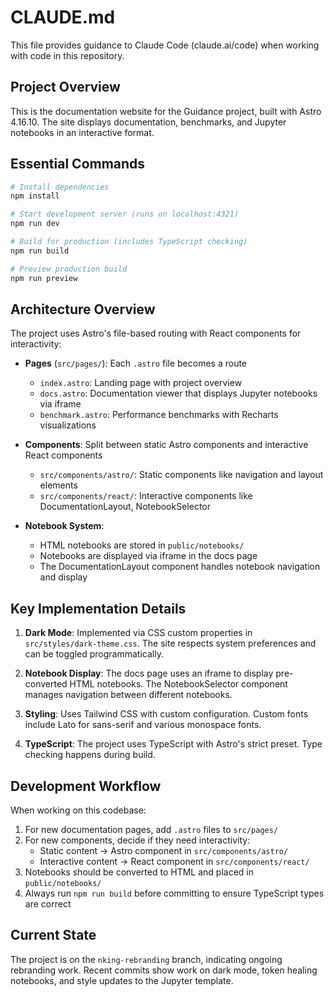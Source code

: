 # CLAUDE.md

This file provides guidance to Claude Code (claude.ai/code) when working with code in this repository.

## Project Overview

This is the documentation website for the Guidance project, built with Astro 4.16.10. The site displays documentation, benchmarks, and Jupyter notebooks in an interactive format.

## Essential Commands

```bash
# Install dependencies
npm install

# Start development server (runs on localhost:4321)
npm run dev

# Build for production (includes TypeScript checking)
npm run build

# Preview production build
npm run preview
```

## Architecture Overview

The project uses Astro's file-based routing with React components for interactivity:

- **Pages** (`src/pages/`): Each `.astro` file becomes a route
  - `index.astro`: Landing page with project overview
  - `docs.astro`: Documentation viewer that displays Jupyter notebooks via iframe
  - `benchmark.astro`: Performance benchmarks with Recharts visualizations
  
- **Components**: Split between static Astro components and interactive React components
  - `src/components/astro/`: Static components like navigation and layout elements
  - `src/components/react/`: Interactive components like DocumentationLayout, NotebookSelector
  
- **Notebook System**: 
  - HTML notebooks are stored in `public/notebooks/`
  - Notebooks are displayed via iframe in the docs page
  - The DocumentationLayout component handles notebook navigation and display

## Key Implementation Details

1. **Dark Mode**: Implemented via CSS custom properties in `src/styles/dark-theme.css`. The site respects system preferences and can be toggled programmatically.

2. **Notebook Display**: The docs page uses an iframe to display pre-converted HTML notebooks. The NotebookSelector component manages navigation between different notebooks.

3. **Styling**: Uses Tailwind CSS with custom configuration. Custom fonts include Lato for sans-serif and various monospace fonts.

4. **TypeScript**: The project uses TypeScript with Astro's strict preset. Type checking happens during build.

## Development Workflow

When working on this codebase:

1. For new documentation pages, add `.astro` files to `src/pages/`
2. For new components, decide if they need interactivity:
   - Static content → Astro component in `src/components/astro/`
   - Interactive content → React component in `src/components/react/`
3. Notebooks should be converted to HTML and placed in `public/notebooks/`
4. Always run `npm run build` before committing to ensure TypeScript types are correct

## Current State

The project is on the `nking-rebranding` branch, indicating ongoing rebranding work. Recent commits show work on dark mode, token healing notebooks, and style updates to the Jupyter template.